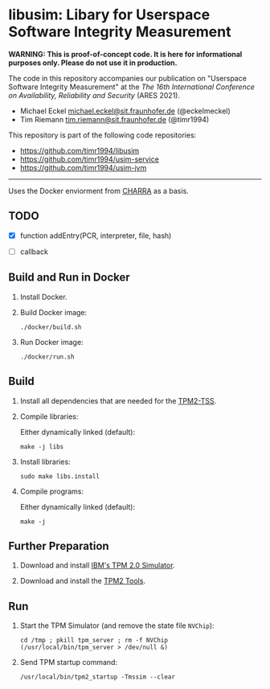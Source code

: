 # libusim: Libary for Userspace Software Integrity Measurement

**WARNING: This is proof-of-concept code. It is here for informational purposes only. Please do not use it in production.**

The code in this repository accompanies our publication on "Userspace Software Integrity Measurement" at the *The 16th International Conference on Availability, Reliability and Security* (ARES 2021).

- Michael Eckel <michael.eckel@sit.fraunhofer.de> (@eckelmeckel)
- Tim Riemann <tim.riemann@sit.fraunhofer.de> (@timr1994)

This repository is part of the following code repositories:
- <https://github.com/timr1994/libusim>
- <https://github.com/timr1994/usim-service>
- <https://github.com/timr1994/usim-jvm>

---

Uses the Docker enviorment from [CHARRA](https://github.com/Fraunhofer-SIT/charra) as a basis.

## TODO
- [x] function addEntry(PCR, interpreter, file, hash)
- [ ] callback


## Build and Run in Docker

1. Install Docker.

2. Build Docker image:

       ./docker/build.sh

3. Run Docker image:

       ./docker/run.sh



## Build

1. Install all dependencies that are needed for the [TPM2-TSS](https://github.com/tpm2-software/tpm2-tss/blob/master/INSTALL.md).

2. Compile libraries:

   Either dynamically linked (default):

       make -j libs

3. Install libraries:

       sudo make libs.install

4. Compile programs:

    Either dynamically linked (default):

       make -j



## Further Preparation

1. Download and install [IBM's TPM 2.0 Simulator](https://sourceforge.net/projects/ibmswtpm2/).

2. Download and install the [TPM2 Tools](https://github.com/tpm2-software/tpm2-tools).



## Run

1. Start the TPM Simulator (and remove the state file `NVChip`):

       cd /tmp ; pkill tpm_server ; rm -f NVChip
       (/usr/local/bin/tpm_server > /dev/null &)

2. Send TPM startup command:

       /usr/local/bin/tpm2_startup -Tmssim --clear


